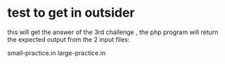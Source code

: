 # test to get in outsider 

this will get the answer of the 3rd challenge , the php program will return the expected output from the 2 input files:

small-practice.in
large-practice.in
